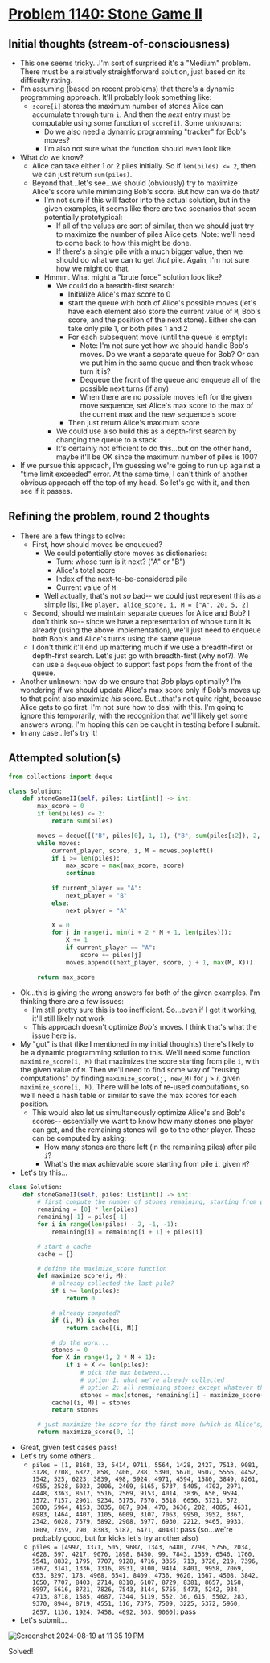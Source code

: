 # [Problem 1140: Stone Game II](https://leetcode.com/problems/stone-game-ii/description/?envType=daily-question)

## Initial thoughts (stream-of-consciousness)
- This one seems tricky...I'm sort of surprised it's a "Medium" problem.  There must be a relatively straightforward solution, just based on its difficulty rating.
- I'm assuming (based on recent problems) that there's a dynamic programming approach.  It'll probably look something like:
    - `score[i]` stores the maximum number of stones Alice can accumulate through turn `i`.  And then the *next* entry must be computable using some function of `score[i]`.  Some unknowns:
        - Do we also need a dynamic programming "tracker" for Bob's moves?
        - I'm also not sure what the function should even look like
- What *do* we know?
    - Alice can take either 1 or 2 piles initially.  So if `len(piles) <= 2`, then we can just return `sum(piles)`.
    - Beyond that...let's see...we should (obviously) try to maximize Alice's score while minimizing Bob's score.  But how can we do that?
        - I'm not sure if this will factor into the actual solution, but in the given examples, it seems like there are two scenarios that seem potentially prototypical:
            - If all of the values are sort of similar, then we should just try to maximize the number of piles Alice gets.  Note: we'll need to come back to *how* this might be done.
            - If there's a single pile with a much bigger value, then we should do what we can to get *that* pile.  Again, I'm not sure how we might do that.
        - Hmmm.  What might a "brute force" solution look like?
            - We could do a breadth-first search:
                - Initialize Alice's max score to 0
                - start the queue with both of Alice's possible moves (let's have each element also store the current value of `M`, Bob's score, and the position of the next stone).  Either she can take only pile 1, or both piles 1 and 2
                - For each subsequent move (until the queue is empty):
                    - Note: I'm not sure yet how we should handle Bob's moves.  Do we want a separate queue for Bob?  Or can we put him in the same queue and then track whose turn it is?
                    - Dequeue the front of the queue and enqueue all of the possible next turns (if any)
                    - When there are no possible moves left for the given move sequence, set Alice's max score to the max of the current max and the new sequence's score
                - Then just return Alice's maximum score
            - We could use also build this as a depth-first search by changing the queue to a stack
            - It's certainly not efficient to do this...but on the other hand, maybe it'll be OK since the maximum number of piles is 100?
- If we pursue this approach, I'm guessing we're going to run up against a "time limit exceeded" error.  At the same time, I can't think of another obvious approach off the top of my head.  So let's go with it, and then see if it passes.

## Refining the problem, round 2 thoughts
- There are a few things to solve:
    - First, how should moves be enqueued?
        - We could potentially store moves as dictionaries:
            - Turn: whose turn is it next?  ("A" or "B")
            - Alice's total score
            - Index of the next-to-be-considered pile
            - Current value of `M`
        - Well actually, that's not *so* bad-- we could just represent this as a simple list, like `player, alice_score, i, M = ["A", 20, 5, 2]`
    - Second, should we maintain separate queues for Alice and Bob?  I don't think so-- since we have a representation of whose turn it is already (using the above implementation), we'll just need to enqueue both Bob's and Alice's turns using the same queue.
    - I don't think it'll end up mattering much if we use a breadth-first or depth-first search.  Let's just go with breadth-first (why not?).  We can use a `dequeue` object to support fast pops from the front of the queue.
- Another unknown: how do we ensure that *Bob* plays optimally?  I'm wondering if we should update Alice's max score only if Bob's moves up to that point also maximize *his* score.  But...that's not quite right, because Alice gets to go first.  I'm not sure how to deal with this.  I'm going to ignore this temporarily, with the recognition that we'll likely get some answers wrong.  I'm hoping this can be caught in testing before I submit.
- In any case...let's try it!

## Attempted solution(s)
```python
from collections import deque

class Solution:
    def stoneGameII(self, piles: List[int]) -> int:
        max_score = 0
        if len(piles) <= 2:
            return sum(piles)

        moves = deque([("B", piles[0], 1, 1), ("B", sum(piles[:2]), 2, 2)])
        while moves:
            current_player, score, i, M = moves.popleft()
            if i >= len(piles):
                max_score = max(max_score, score)
                continue
            
            if current_player == "A":
                next_player = "B"
            else:
                next_player = "A"

            X = 0
            for j in range(i, min(i + 2 * M + 1, len(piles))):
                X += 1
                if current_player == "A":
                    score += piles[j]
                moves.append((next_player, score, j + 1, max(M, X)))

        return max_score
```
- Ok...this is giving the wrong answers for both of the given examples.  I'm thinking there are a few issues:
    - I'm still pretty sure this is too inefficient.  So...even if I get it working, it'll still likely not work
    - This approach doesn't optimize *Bob's* moves.  I think that's what the issue here is.
- My "gut" is that (like I mentioned in my initial thoughts) there's likely to be a dynamic programming solution to this.  We'll need some function `maximize_score(i, M)` that maximizes the score starting from pile `i`, with the given value of `M`.  Then we'll need to find some way of "reusing computations" by finding `maximize_score(j, new_M)` for $j > i$, given `maximize_score(i, M)`.  There will be lots of re-used computations, so we'll need a hash table or similar to save the max scores for each position.
    - This would also let us simultaneously optimize Alice's and Bob's scores-- essentially we want to know how many stones one player can get, and the remaining stones will go to the other player.  These can be computed by asking:
        - How many stones are there left (in the remaining piles) after pile `i`?
        - What's the max achievable score starting from pile `i`, given `M`?
- Let's try this...
```python
class Solution:
    def stoneGameII(self, piles: List[int]) -> int:
        # first compute the number of stones remaining, starting from position i
        remaining = [0] * len(piles)
        remaining[-1] = piles[-1]
        for i in range(len(piles) - 2, -1, -1):
            remaining[i] = remaining[i + 1] + piles[i]

        # start a cache
        cache = {}

        # define the maximize_score function
        def maximize_score(i, M):
            # already collected the last pile?
            if i >= len(piles):
                return 0

            # already computed?
            if (i, M) in cache:
                return cache[(i, M)]

            # do the work...
            stones = 0
            for X in range(1, 2 * M + 1):
                if i + X <= len(piles):
                    # pick the max between...
                    # option 1: what we've already collected
                    # option 2: all remaining stones except whatever the other player can (maximally) collect from the remaining piles
                    stones = max(stones, remaining[i] - maximize_score(i + X, max(M, X)))
            cache[(i, M)] = stones
            return stones

        # just maximize the score for the first move (which is Alice's, by definition)
        return maximize_score(0, 1)    
```
- Great, given test cases pass!
- Let's try some others...
    - `piles = [1, 8168, 33, 5414, 9711, 5564, 1428, 2427, 7513, 9081, 3128, 7708, 6822, 858, 7406, 288, 5390, 5670, 9507, 5556, 4452, 1542, 525, 6223, 3839, 498, 5924, 4971, 4594, 1580, 3849, 8261, 4955, 2528, 6023, 2006, 2469, 6165, 5737, 5405, 4702, 2971, 4448, 3363, 8617, 5516, 2569, 9153, 4014, 3836, 656, 9594, 1572, 7157, 2961, 9234, 5175, 7570, 5518, 6656, 5731, 572, 3800, 5964, 4153, 3035, 887, 904, 470, 3636, 202, 4085, 4631, 6983, 1464, 4407, 1105, 6009, 3107, 7063, 9950, 3952, 3367, 2342, 6028, 7579, 5892, 2908, 3977, 6930, 2212, 9465, 9933, 1809, 7359, 790, 8383, 5187, 6471, 4048]`: pass (so...we're probably good, but for kicks let's try another also)
    - `piles = [4997, 3371, 505, 9687, 1343, 6480, 7798, 5756, 2034, 4628, 597, 4217, 9076, 1898, 8450, 99, 7843, 1539, 6546, 1760, 5541, 8832, 1795, 7707, 9128, 4716, 3355, 713, 3726, 219, 7396, 7667, 3141, 1336, 1316, 8931, 9100, 9414, 8401, 9958, 7069, 653, 8297, 178, 4968, 6541, 8409, 4736, 9620, 1667, 4508, 3842, 1650, 7707, 8403, 2714, 8310, 6107, 8729, 8381, 8657, 3158, 8997, 5616, 8721, 7826, 7543, 3144, 5755, 5473, 5242, 934, 4713, 8718, 1585, 4687, 7344, 5119, 552, 36, 615, 5502, 283, 9370, 8944, 8719, 4551, 116, 7375, 7509, 3225, 5372, 5960, 2657, 1136, 1924, 7458, 4692, 303, 9060]`: pass
- Let's submit...

![Screenshot 2024-08-19 at 11 35 19 PM](https://github.com/user-attachments/assets/503639ed-72be-44fa-8239-9f5b4e6f0302)

Solved!


